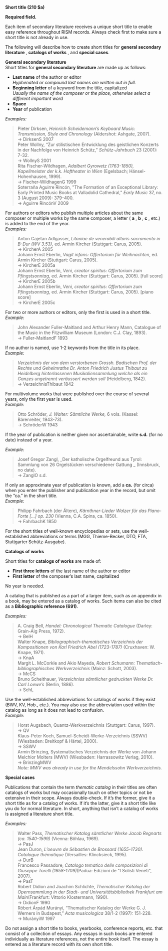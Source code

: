 **Short title (210 $a)** 

**Required field.**

Each item of secondary literature receives a unique short title to enable easy reference throughout RISM records. Always check first to make sure a short title is not already in use.  
  
The following will describe how to create short titles for **general secondary literature** , **catalogs of works** , and **special cases**.

**General secondary literature**    
Short titles for **general secondary literature** are made up as follows:

- **Last name** of the author or editor  
_Hyphenated or compound last names are written out in full._  
- **Beginning letter** of a keyword from the title, capitalized  
_Usually the name of the composer or the place, otherwise select a different important word_  
- **Space**
- **Year** of publication

_Examples:_

> Pieter Dirksen, _Heinrich Scheidemann’s Keyboard Music: Transmission, Style and Chronology_ (Aldershot: Ashgate, 2007).  
>             → DirksenS 2007  
> Peter Wollny, “Zur stilistischen Entwicklung des geistlichen Konzerts in der Nachfolge von Heinrich Schütz,” _Schütz-Jahrbuch_ 23 (2001): 7-32.  
>             → WollnyS 2001  
> Rita Fischer-Wildhagen, _Adalbert Gyrowetz (1763-1850), Kapellmeister der k.k. Hoftheater in Wien_ (Egelsbach; Hänsel-Hohenhausen, 1999).  
>             → Fischer-WildhagenG 1999  
> Soterraña Aguirre Rincón, "The Formation of an Exceptional Library: Early Printed Music Books at Valladolid Cathedral," _Early Music_ 37, no. 3 (August 2009): 379–400.  
>             → Aguirre RincónV 2009

  
For authors or editors who publish multiple articles about the same composer or multiple works by the same composer, a letter ( **a** , **b** , **c** , etc.) is added to the end of the year.  
_Examples:_  

> Anton Cajetan Adlgasser, _Litaniae de venerabili altaris sacramento in B-Dur (WV 3.53),_ ed. Armin Kircher (Stuttgart: Carus, 2005).  
>             → KircherA 2005  
> Johann Ernst Eberlin, _Vagit infans: Offertorium für Weihnachten_, ed. Armin Kircher (Stuttgart: Carus, 2005).  
>             → KircherE 2005a  
> Johann Ernst Eberlin, _Veni, creator spiritus: Offertorium zum Pfingstsonntag_, ed. Armin Kircher (Stuttgart: Carus, 2005). [full score]  
>             → KircherE 2005b  
> Johann Ernst Eberlin, _Veni, creator spiritus: Offertorium zum Pfingstsonntag,_ ed. Armin Kircher (Stuttgart: Carus, 2005). [piano score]  
>             → KircherE 2005c

  
For two or more authors or editors, only the first is used in a short title.  
_Example:_  

> John Alexander Fuller-Maitland and Arthur Henry Mann, Catalogue of the Music in the Fitzwilliam Museum (London: C.J. Clay, 1893).  
>             → Fuller-MaitlandF 1893

  
  
If no author is named, use 1-2 keywords from the title in its place.  
_Example:_

> _Verzeichnis der von dem verstorbenen Grossh. Badischen Prof. der Rechte und Geheimrathe Dr. Anton Friedrich Justus Thibaut zu Heidelberg hinterlassenen Musikaliensammlung welche als ein Ganzes ungetrennt veräussert werden soll_ (Heidelberg, 1842).  
>             → VerzeichnisThibaut 1842

  

For multivolume works that were published over the course of several years, only the first year is used.  
_Example:_

> Otto Schröder, _J. Walter: Sämtliche Werke,_ 6 vols. (Kassel: Bärenreiter, 1943-73).  
>             → SchröderW 1943

If the year of publication is neither given nor ascertainable, write **s.d.** (for no date) instead of a year.

_Example:_

> Josef Gregor Zangl, _Der katholische Orgelfreund aus Tyrol: Sammlung von 26 Orgelstücken verschiedener Gattung _ (Innsbruck, no date).  
>             → ZanglO s.d.

  
If only an approximate year of publication is known, add a **ca.** (for circa) when you enter the publisher and publication year in the record, but omit the “ca.” in the short title.  
_Example:_  

> Philipp Fahrbach (der Ältere), _Kärnthner-Lieder Walzer für das Piano-Forte [...] op. 230_ (Vienna, C.A. Spina, ca. 1850).  
>             → FahrbachK 1850

For the short titles of well-known encyclopedias or sets, use the well-established abbreviations or terms (MGG, Thieme-Becker, DTÖ, FTA, Stuttgarter Schütz-Ausgabe).

 

**Catalogs of works**

Short titles for **catalogs of works** are made of:

- **First three letters** of the last name of the author or editor
- **First letter** of the composer’s last name, capitalized

No year is needed.  
  
A catalog that is published as a part of a larger item, such as an appendix in a book, may be entered as a catalog of works. Such items can also be cited as a **Bibliographic reference (691)**.

_Examples:_

> A. Craig Bell, _Handel: Chronological Thematic Catalogue_ (Darley: Grain-Aig Press, 1972).  
>             → BelH  
> Walter Knape, _Bibliographisch-thematisches Verzeichnis der Kompositionen von Karl Friedrich Abel (1723-1787)_ (Cruxhaven: W. Knape, 1971).  
>             → KnaA  
> Margit L. McCorkle and Akio Mayeda, _Robert Schumann: Thematisch-bibliographisches Werkverzeichnis_ (Mainz: Schott, 2003).  
>             → McCS  
> Bruno Scheithauer, _Verzeichniss sämtlicher gedruckten Werke Dr. Carl Loewe’s_ (Berlin, 1886).  
>          → SchL

Use the well-established abbreviations for catalogs of works if they exist (BWV, KV, Hob., etc.). You may also use the abbreviation used within the catalog as long as it does not lead to confusion.    
_Example:_  

> Horst Augsbach, Quantz-Werkverzeichnis (Stuttgart: Carus, 1997).  
>            → QV  
> Klaus-Peter Koch, Samuel-Scheidt-Werke-Verzeichnis (SSWV) (Wiesbaden: Breitkopf & Härtel, 2000).  
>            → SSWV  
> Armin Brinzing,  Systematisches Verzeichnis der Werke von Johann Melchior Molters (MWV) (Wiesbaden: Harrassowitz Verlag, 2010).  
>            → BrinzingMWV  
>                _Note: MWV was already in use for the Mendelssohn Werkverzeichnis._

 

  

**Special cases**

Publications that contain the term _thematic catalog_ in their titles are often catalogs of works but may occasionally touch on other topics or not be extensive in their scope. Always double-check. If it’s the former, give it a short title as for a catalog of works. If it’s the latter, give it a short title like you do for normal literature. In short, anything that isn’t a catalog of works is assigned a literature short title.

_Examples:_

> Walter Pass, _Thematischer Katalog sämtlicher Werke Jacob Regnarts (ca. 1540-1599)_ (Vienna: Böhlau, 1969).  
>             → PasJ  
> Jean Duron, _L’oeuvre de Sébastien de Brossard (1655-1730). Catalogue thématique_ (Versailles: Klincksieck, 1995).  
>             → DurB  
> Francesco Passadore, _Catalogo tematico delle composizioni di Giuseppe Torelli (1658-1709)_(Padua: Edizioni de "I Solisti Veneti", 2007).  
>             → PasT  
> Robert Didion and Joachim Schlichte, _Thematischer Katalog der Opernsammlung in der Stadt- und Universitätsbibliothek Frankfurt am Main_(Frankfurt: Vittorio Klostermann, 1990).  
>             → DidionF 1990  
> Róbert Árpád Murányi, “Thematischer Katalog der Werke G. J. Werners in Budapest,” _Acta musicologica_ 38/1-2 (1997): 151-228.  
>             → MurányiW 1997 

 

Do not assign a short title to books, yearbooks, conference reports, etc. that consist of a collection of essays. Any essays in such books are entered individually as literature references, not the entire book itself. The essay is entered as a literature record with its own short title.